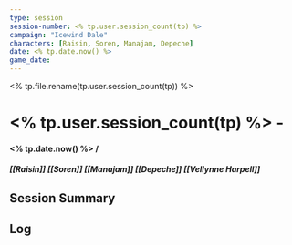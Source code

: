 ```yaml
---
type: session
session-number: <% tp.user.session_count(tp) %>
campaign: "Icewind Dale"
characters: [Raisin, Soren, Manajam, Depeche]
date: <% tp.date.now() %>
game_date: 
---
```

<% tp.file.rename(tp.user.session_count(tp)) %>
# <% tp.user.session_count(tp) %> - 
#### <% tp.date.now() %> /
##### [[Raisin]] [[Soren]] [[Manajam]] [[Depeche]] [[Vellynne Harpell]]

## Session Summary


## Log

